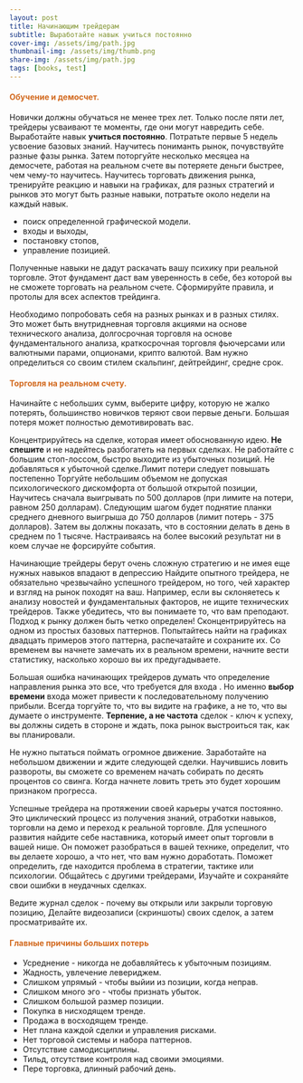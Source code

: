 ```yaml
---
layout: post
title: Начинающим трейдерам
subtitle: Выработайте навык учиться постоянно
cover-img: /assets/img/path.jpg
thumbnail-img: /assets/img/thumb.png
share-img: /assets/img/path.jpg
tags: [books, test]
---
```

#### <span style="color:chocolate">Обучение и демосчет.</span> 
Новички должны обучаться не менее трех лет.
Только после пяти лет, трейдеры усваивают те моменты, где они могут навредить себе.
Выработайте навык **учиться постоянно**.
Потратьте первые 5 недель усвоение  базовых знаний.
Научитесь  пониманть рынок, почувствуйте  разные фазы рынка. 
Затем поторгуйте несколько месяцеа на демосчете, 
работая на реальном счете вы потеряете деньги быстрее, чем  чему-то научитесь.
Научитесь торговать движения рынка, тренируйте реакцию и навыки на графиках,
для разных стратегий и рынков это могут быть разные навыки, потратьте около недели на каждый навык.
- поиск определенной графической модели. 
- входы и выходы,
- постановку стопов, 
- управление позицией. 

Полученные навыки не дадут раскачать вашу психику при реальной торговле. Этот фундамент даст вам уверенность в себе, без которой вы не сможете торговать на реальном счете.
Сформируйте правила, и протолы для всех аспектов трейдинга. 

Необходимо попробовать себя на разных рынках и в разных стилях. Это может быть внутридневная торговля акциями на основе технического анализа, долгосрочная торговля на основе фундаментального анализа, краткосрочная торговля фьючерсами или валютными парами, опционами, крипто валютой. 
Вам нужно определиться со своим стилем скальпинг, дейтрейдинг, средне срок.

#### <span style="color:chocolate">Торговля на реальном счету.</span>
Начинайте с небольших сумм, выберите цифру, которую  не жалко потерять, большинство новичков теряют свои первые деньги. Большая потеря  может полностью демотивировать вас.

Концентрируйтесь на сделке, которая имеет обоснованную идею. **Не спешите** и не надейтесь разбогатеть на первых сделках.
Не работайте с большим стоп-лоссом, быстро выходите из убыточных позиций. Не добавляться к убыточной сделке.Лимит потери следует повышать постепенно
Торгуйте небольшим объемом не допуская психологического дискомфорта от большой открытой позиции,
Научитесь сначала выигрывать по 500 долларов (при лимите на потери, равном 250 долларам). Следующим шагом будет поднятие планки среднего дневного выигрыша до 750 долларов (лимит потерь - 375 долларов). Затем вы должны показать, что в состоянии делать в день в среднем по 1 тысяче.
Настраиваясь на более высокий результат ни в коем случае не форсируйте события.

Начинающие трейдеры берут очень сложную стратегию и не имея еще нужных навыков  впадают в депрессию
Найдите опытного трейдера, не обязательно чрезвычайно успешного трейдером, но того, чей характер и взгляд на рынок походят на ваш. Например, если вы склоняетесь к анализу новостей и фундаментальных факторов, не ищите технических трейдеров. Также убедитесь, что вы понимаете то, что вам преподают. Подход к рынку должен быть четко определен! Сконцентрируйтесь на одном из простых базовых паттернов. Попытайтесь найти на графиках двадцать примеров этого паттерна, распечатайте и сохраните их. Со временем вы начнете замечать их в реальном времени, начните вести статистику, насколько хорошо вы их предугадываете. 

Большая ошибка начинающих трейдеров думать что определение направления рынка  это все, что требуется для входа . Но именно **выбор времени** входа  может привести к последовательному получению прибыли.
Всегда торгуйте то, что вы видите на графике, а не то, что вы думаете о инструменте. 
**Терпение, а не частота** сделок - ключ к успеху, вы должны сидеть в стороне и ждать, пока рынок выстроиться так, как вы планировали. 

Не нужно пытаться поймать огромное движение. Заработайте на небольшом движении и ждите следующей сделки. Научившись ловить развороты, вы сможете со временем начать собирать по десять процентов со свинга. Когда начнете ловить треть это будет хорошим признаком прогресса.

Успешные трейдера на протяжении своей карьеры учатся постоянно. Это циклический процесс из получения знаний, отработки навыков, торговли на демо и переход к реальной торговле. Для успешного развития найдите себе наставника, который имеет опыт торговли в вашей нише. Он поможет разобраться в вашей технике, определит, что вы делаете хорошо, а что нет, что вам нужно доработать. Поможет определить, где находится проблема в стратегии, тактике или психологии. Общайтесь с другими трейдерами, Изучайте и сохраняйте  свои ошибки в неудачных сделках. 

Ведите журнал сделок - почему вы открыли или закрыли торговую позицию,
Делайте видеозаписи (скриншоты) своих сделок, а затем просматривайте их. 

#### <span style="color:chocolate">Главные причины больших потерь</span>
- Усреднение - никогда не добавляйтесь к убыточным позициям.
- Жадность, увлечение левериджем.
- Слишком упрямый - чтобы выйии из позиции, когда неправ. 
- Слишком много эго - чтобы признать убыток. 
- Слишком большой размер позиции. 
- Покупка в нисходящем тренде. 
- Продажа в восходящем тренде. 
- Нет плана каждой сделки и управления рисками.
- Нет торговой системы и набора паттернов.
- Отсутствие самодисциплины.
- Тильд, отсутствие  контроля  над своими эмоциями.
- Пере торговка, длинный рабочий день.
